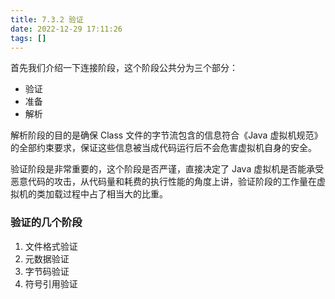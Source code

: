 ```yaml
---
title: 7.3.2 验证  
date: 2022-12-29 17:11:26  
tags: []  
---
```


首先我们介绍一下连接阶段，这个阶段公共分为三个部分：

- 验证
- 准备
- 解析

解析阶段的目的是确保 Class 文件的字节流包含的信息符合《Java 虚拟机规范》的全部约束要求，保证这些信息被当成代码运行后不会危害虚拟机自身的安全。

验证阶段是非常重要的，这个阶段是否严谨，直接决定了 Java 虚拟机是否能承受恶意代码的攻击，从代码量和耗费的执行性能的角度上讲，验证阶段的工作量在虚拟机的类加载过程中占了相当大的比重。

### 验证的几个阶段

1. 文件格式验证
2. 元数据验证
3. 字节码验证
4. 符号引用验证
